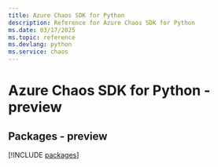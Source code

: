 ```yaml
---
title: Azure Chaos SDK for Python
description: Reference for Azure Chaos SDK for Python
ms.date: 03/17/2025
ms.topic: reference
ms.devlang: python
ms.service: chaos
---
```

# Azure Chaos SDK for Python - preview
## Packages - preview
[!INCLUDE [packages](chaos-index.md)]